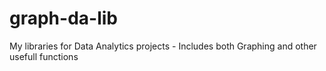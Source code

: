 # graph-da-lib
My libraries for Data Analytics projects - Includes both Graphing and other usefull functions
